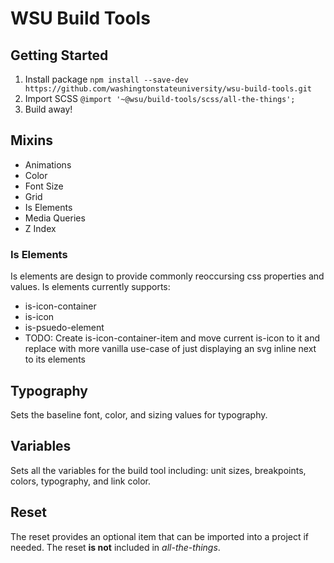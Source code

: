 # WSU Build Tools

## Getting Started
1. Install package `npm install --save-dev https://github.com/washingtonstateuniversity/wsu-build-tools.git`
2. Import SCSS `@import '~@wsu/build-tools/scss/all-the-things';`
3. Build away!

## Mixins
- Animations
- Color
- Font Size
- Grid
- Is Elements
- Media Queries
- Z Index

### Is Elements
Is elements are design to provide commonly reoccursing css properties and values. Is elements currently supports:
- is-icon-container
- is-icon
- is-psuedo-element
- TODO: Create is-icon-container-item and move current is-icon to it and replace with more vanilla use-case of just displaying an svg inline next to its elements

## Typography
Sets the baseline font, color, and sizing values for typography.

## Variables
Sets all the variables for the build tool including: unit sizes, breakpoints, colors, typography, and link color.

## Reset
The reset provides an optional item that can be imported into a project if needed. The reset **is not** included in *all-the-things*. 